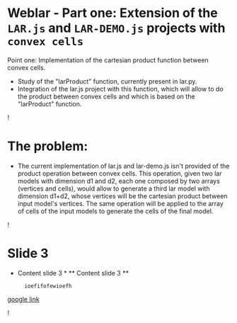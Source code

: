Weblar - Part one: 
Extension of the `LAR.js` and `LAR-DEMO.js` projects with `convex cells`
===
Point one: Implementation of the cartesian product function between convex cells.

* Study of the "larProduct" function, currently present in lar.py.
* Integration of the lar.js project with this function, which will allow to do the product between convex cells and which is based on the "larProduct" function.

!

The problem: 
===
* The current implementation of lar.js and lar-demo.js isn't provided of the product operation between convex cells. This operation, given two lar models with dimension d1 and d2, each one composed by two arrays (vertices and cells), would allow to generate a third lar model with dimension d1+d2, whose vertices will be the cartesian product between input model's vertices. The same operation will be applied to the array of cells of the input models to generate the cells of the final model.

!

Slide 3 
===
* Content slide 3 *
** Content slide 3 **

		ioefifofewioefh
[google link](www.google.com)

!
